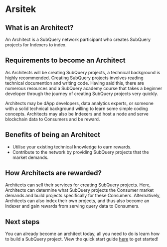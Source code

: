 # Arsitek

## What is an Architect?

An Architect is a SubQuery network participant who creates SubQuery projects for Indexers to index.

## Requirements to become an Architect

As Architects will be creating SubQuery projects, a technical background is highly recommended. Creating SubQuery projects involves reading technical documention and writing code. Having said this, there are numerous resources and a SubQuery academy course that takes a beginner developer through the journey of creating SubQuery projects very quickly.

Architects may be dApp developers, data analytics experts, or someone with a solid technical background willing to learn some simple coding concepts. Architects may also be Indexers and host a node and serve blockchain data to Consumers and be reward.

## Benefits of being an Architect

- Utilise your existing technical knowledge to earn rewards.
- Contribute to the network by providing SubQuery projects that the market demands.

## How Architects are rewarded?

Architects can sell their services for creating SubQuery projects. Here, Architects can determine what SubQuery projects the Consumer market demands and build projects specifically for these Consumers. Alternatively, Architects can also index their own projects, and thus also become an Indexer and gain rewards from serving query data to Consumers.

## Next steps

You can already become an architect today, all you need to do is learn how to build a SubQuery project. View the quick start guide [here](../quickstart/quickstart.md) to get started!